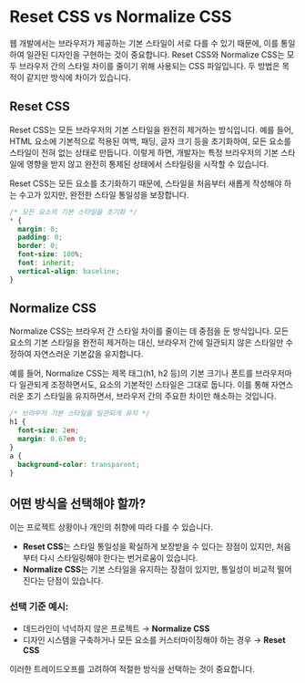 # Reset CSS vs Normalize CSS

웹 개발에서는 브라우저가 제공하는 기본 스타일이 서로 다를 수 있기 때문에, 이를 통일하여 일관된 디자인을 구현하는 것이 중요합니다. Reset CSS와 Normalize CSS는 모두 브라우저 간의 스타일 차이를 줄이기 위해 사용되는 CSS 파일입니다. 두 방법은 목적이 같지만 방식에 차이가 있습니다.

## Reset CSS

Reset CSS는 모든 브라우저의 기본 스타일을 완전히 제거하는 방식입니다. 예를 들어, HTML 요소에 기본적으로 적용된 여백, 패딩, 글자 크기 등을 초기화하여, 모든 요소를 스타일이 전혀 없는 상태로 만듭니다. 이렇게 하면, 개발자는 특정 브라우저의 기본 스타일에 영향을 받지 않고 완전히 통제된 상태에서 스타일링을 시작할 수 있습니다.

Reset CSS는 모든 요소를 초기화하기 때문에, 스타일을 처음부터 새롭게 작성해야 하는 수고가 있지만, 완전한 스타일 통일성을 보장합니다.

```css
/* 모든 요소의 기본 스타일을 초기화 */
* {
  margin: 0;
  padding: 0;
  border: 0;
  font-size: 100%;
  font: inherit;
  vertical-align: baseline;
}
```

## Normalize CSS

Normalize CSS는 브라우저 간 스타일 차이를 줄이는 데 중점을 둔 방식입니다. 모든 요소의 기본 스타일을 완전히 제거하는 대신, 브라우저 간에 일관되지 않은 스타일만 수정하여 자연스러운 기본값을 유지합니다.

예를 들어, Normalize CSS는 제목 태그(h1, h2 등)의 기본 크기나 폰트를 브라우저마다 일관되게 조정하면서도, 요소의 기본적인 스타일은 그대로 둡니다. 이를 통해 자연스러운 초기 스타일을 유지하면서, 브라우저 간의 주요한 차이만 해소하는 것입니다.

```css
/* 브라우저 기본 스타일을 일관되게 유지 */
h1 {
  font-size: 2em;
  margin: 0.67em 0;
}
a {
  background-color: transparent;
}
```

## 어떤 방식을 선택해야 할까?

이는 프로젝트 상황이나 개인의 취향에 따라 다를 수 있습니다.

* **Reset CSS**는 스타일 통일성을 확실하게 보장받을 수 있다는 장점이 있지만, 처음부터 다시 스타일링해야 한다는 번거로움이 있습니다.
* **Normalize CSS**는 기본 스타일을 유지하는 장점이 있지만, 통일성이 비교적 떨어진다는 단점이 있습니다.

### 선택 기준 예시:

* 데드라인이 넉넉하지 않은 프로젝트 → **Normalize CSS**
* 디자인 시스템을 구축하거나 모든 요소를 커스터마이징해야 하는 경우 → **Reset CSS**

이러한 트레이드오프를 고려하여 적절한 방식을 선택하는 것이 중요합니다.